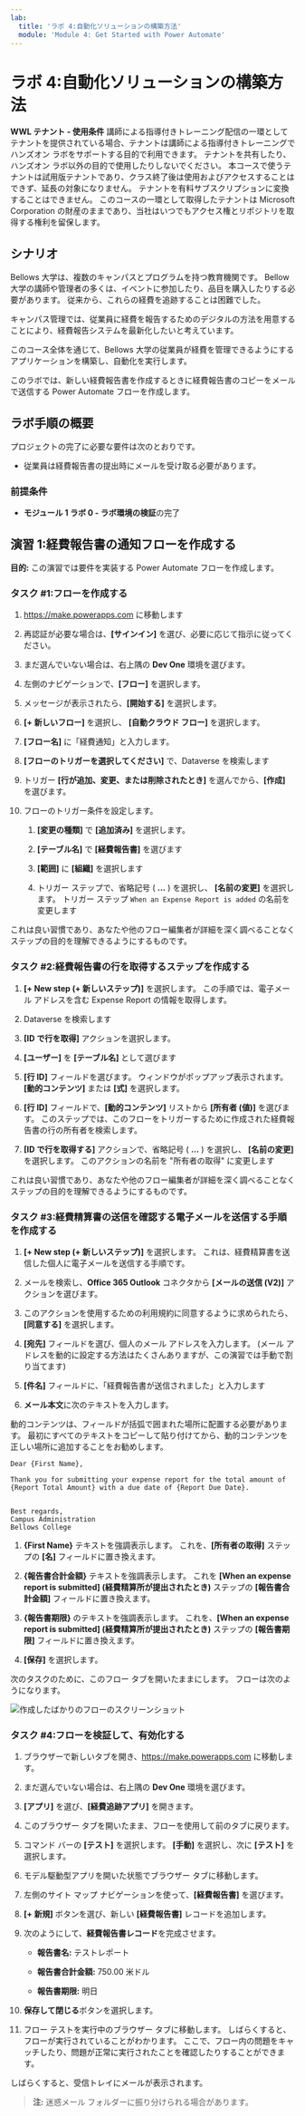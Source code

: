 ```yaml
---
lab:
  title: 'ラボ 4:自動化ソリューションの構築方法'
  module: 'Module 4: Get Started with Power Automate'
---
```


# ラボ 4:自動化ソリューションの構築方法

**WWL テナント - 使用条件** 講師による指導付きトレーニング配信の一環としてテナントを提供されている場合、テナントは講師による指導付きトレーニングでハンズオン ラボをサポートする目的で利用できます。 テナントを共有したり、ハンズオン ラボ以外の目的で使用したりしないでください。 本コースで使うテナントは試用版テナントであり、クラス終了後は使用およびアクセスすることはできず、延長の対象になりません。 テナントを有料サブスクリプションに変換することはできません。 このコースの一環として取得したテナントは Microsoft Corporation の財産のままであり、当社はいつでもアクセス権とリポジトリを取得する権利を留保します。 

## シナリオ

Bellows 大学は、複数のキャンパスとプログラムを持つ教育機関です。 Bellow 大学の講師や管理者の多くは、イベントに参加したり、品目を購入したりする必要があります。 従来から、これらの経費を追跡することは困難でした。 

キャンパス管理では、従業員に経費を報告するためのデジタルの方法を用意することにより、経費報告システムを最新化したいと考えています。 

このコース全体を通じて、Bellows 大学の従業員が経費を管理できるようにするアプリケーションを構築し、自動化を実行します。 

このラボでは、新しい経費報告書を作成するときに経費報告書のコピーをメールで送信する Power Automate フローを作成します。

## ラボ手順の概要

プロジェクトの完了に必要な要件は次のとおりです。

- 従業員は経費報告書の提出時にメールを受け取る必要があります。 

### 前提条件

- **モジュール 1 ラボ 0 - ラボ環境の検証**の完了

## 演習 1:経費報告書の通知フローを作成する

**目的:** この演習では要件を実装する Power Automate フローを作成します。 

### タスク #1:フローを作成する

1. https://make.powerapps.com に移動します

1. 再認証が必要な場合は、**[サインイン]** を選び、必要に応じて指示に従ってください。

1. まだ選んでいない場合は、右上隅の **Dev One** 環境を選びます。

1. 左側のナビゲーションで、**[フロー]** を選択します。

1. メッセージが表示されたら、**[開始する]** を選択します。

1. **[+ 新しいフロー]** を選択し、 **[自動クラウド フロー]** を選択します。

1. **[フロー名]** に「経費通知」と入力します。

1. **[フローのトリガーを選択してください]** で、Dataverse を検索します

1. トリガー **[行が追加、変更、または削除されたとき]** を選んでから、**[作成]** を選びます。

1. フローのトリガー条件を設定します。

    1. **[変更の種類]** で **[追加済み]** を選択します。
    
    1. **[テーブル名]** で **[経費報告書]** を選びます

    1. **[範囲]** に **[組織]** を選択します

    1. トリガー ステップで、省略記号 ( **...** ) を選択し、 **[名前の変更]** を選択します。 トリガー ステップ `When an Expense Report is added` の名前を変更します 

これは良い習慣であり、あなたや他のフロー編集者が詳細を深く調べることなくステップの目的を理解できるようにするものです。

### タスク #2:経費報告書の行を取得するステップを作成する

1. **[+ New step (+ 新しいステップ)]** を選択します。 この手順では、電子メール アドレスを含む Expense Report の情報を取得します。

1. Dataverse を検索します

1. **[ID で行を取得]** アクションを選択します。

1. **[ユーザー]** を **[テーブル名]** として選びます

1. **[行 ID]** フィールドを選びます。 ウィンドウがポップアップ表示されます。 **[動的コンテンツ]** または **[式]** を選択します。

1. **[行 ID]** フィールドで、**[動的コンテンツ]** リストから **[所有者 (値)]** を選びます。 このステップでは、このフローをトリガーするために作成された経費報告書の行の所有者を検索します。 

1. **[ID で行を取得する]** アクションで、省略記号 ( **...** ) を選択し、 **[名前の変更]** を選択します。 このアクションの名前を "所有者の取得" に変更します

これは良い習慣であり、あなたや他のフロー編集者が詳細を深く調べることなくステップの目的を理解できるようにするものです。

### タスク #3:経費精算書の送信を確認する電子メールを送信する手順を作成する

1. **[+ New step (+ 新しいステップ)]** を選択します。 これは、経費精算書を送信した個人に電子メールを送信する手順です。

1. メールを検索し、**Office 365 Outlook** コネクタから **[メールの送信 (V2)]** アクションを選びます。

1. このアクションを使用するための利用規約に同意するように求められたら、 **[同意する]** を選択します。

1. **[宛先]** フィールドを選び、個人のメール アドレスを入力します。 (メール アドレスを動的に設定する方法はたくさんありますが、この演習では手動で割り当てます)  

1. **[件名]** フィールドに、「経費報告書が送信されました」と入力します

1. **メール本文**に次のテキストを入力します。

動的コンテンツは、フィールドが括弧で囲まれた場所に配置する必要があります。 最初にすべてのテキストをコピーして貼り付けてから、動的コンテンツを正しい場所に追加することをお勧めします。

    Dear {First Name},
    
    Thank you for submitting your expense report for the total amount of {Report Total Amount} with a due date of {Report Due Date}.
    
     
    Best regards,
    Campus Administration
    Bellows College

1. **{First Name}** テキストを強調表示します。 これを、**[所有者の取得]** ステップの **[名]** フィールドに置き換えます。

1. **{報告書合計金額}** テキストを強調表示します。 これを **[When an expense report is submitted] (経費精算所が提出されたとき)** ステップの **[報告書合計金額]** フィールドに置き換えます。

1. **{報告書期限}** のテキストを強調表示します。 これを、**[When an expense report is submitted] (経費精算所が提出されたとき)** ステップの **[報告書期限]** フィールドに置き換えます。

1. **[保存]** を選択します。

次のタスクのために、このフロー タブを開いたままにします。 フローは次のようになります。

![作成したばかりのフローのスクリーンショット](media/lab-4-create-an-automated-solution-01.png)

### タスク #4:フローを検証して、有効化する

1. ブラウザーで新しいタブを開き、https://make.powerapps.com に移動します。

1. まだ選んでいない場合は、右上隅の **Dev One** 環境を選びます。

1. **[アプリ]** を選び、**[経費追跡アプリ]** を開きます。

1. このブラウザー タブを開いたまま、フローを使用して前のタブに戻ります。

1. コマンド バーの **[テスト]** を選択します。 **[手動]** を選択し、次に **[テスト]** を選択します。

1. モデル駆動型アプリを開いた状態でブラウザー タブに移動します。

1. 左側のサイト マップ ナビゲーションを使って、**[経費報告書]** を選びます。

1. **[+ 新規]** ボタンを選び、新しい **[経費報告書]** レコードを追加します。

1. 次のようにして、**経費報告書レコード**を完成させます。

    - **報告書名:** テストレポート

    - **報告書合計金額:** 750.00 米ドル

    - **報告書期限:** 明日 

1. **保存して閉じる**ボタンを選択します。

1. フロー テストを実行中のブラウザー タブに移動します。 しばらくすると、フローが実行されていることがわかります。 ここで、フロー内の問題をキャッチしたり、問題が正常に実行されたことを確認したりすることができます。

しばらくすると、受信トレイにメールが表示されます。 

>**注:**  迷惑メール フォルダーに振り分けられる場合があります。
